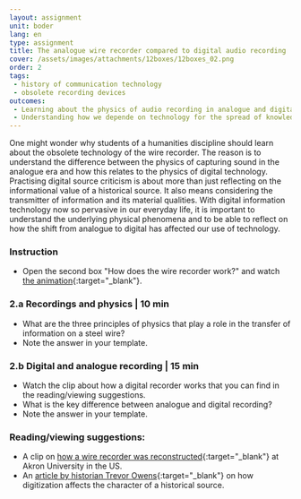 ```yaml
---
layout: assignment
unit: boder
lang: en
type: assignment
title: The analogue wire recorder compared to digital audio recording
cover: /assets/images/attachments/12boxes/12boxes_02.png
order: 2
tags: 
 - history of communication technology
 - obsolete recording devices
outcomes:
 - Learning about the physics of audio recording in analogue and digital form
 - Understanding how we depende on technology for the spread of knowledge
---
```

 
One might wonder why students of a humanities discipline should learn about the obsolete technology of the wire recorder. The reason is to understand the difference between the physics of capturing sound in the analogue era and how this relates to the physics of digital technology. Practising digital source criticism is about more than just reflecting on the informational value of a historical source. It also means considering the transmitter of information and its material qualities. With digital information technology now so pervasive in our everyday life, it is important to understand the underlying physical phenomena and to be able to reflect on how the shift from analogue to digital has affected our use of technology.
 
<!-- more -->

<!-- briefing-student -->

### Instruction
<!-- section-contents -->

- Open the second box "How does the wire recorder work?" and watch [the animation](https://allthingsmoving.com/DB_interactive_2018_07_07/){:target="_blank"}.

<!-- section -->

### 2.a  Recordings and physics | 10 min
<!-- section-contents -->

- What are the three principles of physics that play a role in the transfer of information on  a steel wire?
- Note the answer in your template.

<!-- section -->

### 2.b  Digital and analogue recording | 15 min
<!-- section-contents -->

- Watch the clip about how a digital recorder works that you can find in the reading/viewing suggestions.
- What is the key difference between analogue and digital recording?
- Note the answer in your template.

<!-- section -->

### Reading/viewing  suggestions:  
<!-- section-contents -->

- A clip on [how a wire recorder was reconstructed](https://www.youtube.com/watch?v=sOyOH_kWAdQ){:target="_blank"} at Akron University in the US.
- An [article by historian Trevor Owens](http://www.trevorowens.org/2015/12/digital-sources-digital-archives-the-evidentiary-basis-of-digital-history-draft/){:target="_blank"} on how digitization affects the character of a historical source.

<!-- briefing-teacher -->
